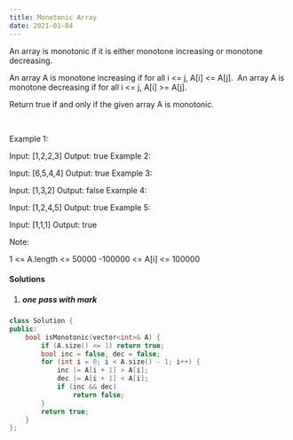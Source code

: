 ```yaml
---
title: Monotonic Array
date: 2021-01-04
---
```

An array is monotonic if it is either monotone increasing or monotone decreasing.

An array A is monotone increasing if for all i <= j, A[i] <= A[j].  An array A is monotone decreasing if for all i <= j, A[i] >= A[j].

Return true if and only if the given array A is monotonic.

 

Example 1:

Input: [1,2,2,3]
Output: true
Example 2:

Input: [6,5,4,4]
Output: true
Example 3:

Input: [1,3,2]
Output: false
Example 4:

Input: [1,2,4,5]
Output: true
Example 5:

Input: [1,1,1]
Output: true
 

Note:

1 <= A.length <= 50000
-100000 <= A[i] <= 100000

#### Solutions

1. ##### one pass with mark

```cpp
class Solution {
public:
    bool isMonotonic(vector<int>& A) {
        if (A.size() <= 1) return true;
        bool inc = false, dec = false;
        for (int i = 0; i < A.size() - 1; i++) {
            inc |= A[i + 1] > A[i];
            dec |= A[i + 1] < A[i];
            if (inc && dec)
                return false;
        }
        return true;
    }
};
```